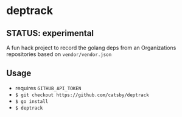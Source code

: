 # deptrack
## STATUS: experimental

A fun hack project to record the golang deps from an Organizations repositories
based on `vendor/vendor.json`

## Usage

- requires `GITHUB_API_TOKEN`
- `$ git checkout https://github.com/catsby/deptrack`
- `$ go install`
- `$ deptrack`


